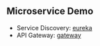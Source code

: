 ## Microservice Demo

- Service Discovery: [eureka](https://docs.spring.io/spring-cloud-netflix/docs/4.0.3/reference/html/)
- API Gateway: [gateway](https://docs.spring.io/spring-cloud-gateway/reference/index.html)